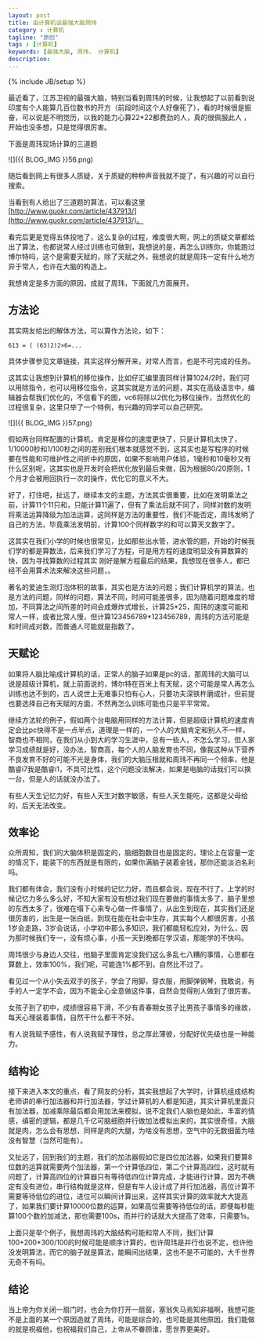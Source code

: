```yaml
---
layout: post
title: 由计算机谈最强大脑周玮
category : 计算机
tagline: "原创"
tags : [计算机]
keywords: [最强大脑, 周玮， 计算机]
description: 
---
```

{% include JB/setup %}

最近看了，江苏卫视的最强大脑，特别当看到周玮的时候，让我想起了以前看到说印度有个人能算几百位数书的开方（前段时间这个人好像死了），看的时候很是振奋，可以说是不明觉历，以我的能力心算22\*22都费劲的人，真的很佩服此人 ，开始也没多想，只是觉得很厉害。

下面是周玮现场计算的三道题

![]({{ BLOG_IMG }}56.png)

随后看到网上有很多人质疑，关于质疑的种种声音我就不提了，有兴趣的可以自行搜索。

当看到有人给出了三道题的算法，可以看这里[http://www.guokr.com/article/437913/](http://www.guokr.com/article/437913/)。

看完后更是觉得五体投地了，这么复杂的过程，难度很大啊，网上的质疑文章都给出了算法，也都说常人经过训练也可做到，我想说的是，再怎么训练你，你能跑过博尔特吗，这个是需要天赋的，除了天赋之外，我想说的就是周玮一定有什么地方异于常人，也许在大脑的构造上。

我想肯定是多方面的原因，成就了周玮，下面就几方面展开。

## 方法论 ##

其实网友给出的解体方法，可以算作方法论，如下：

	613 = ( (63)2)2×6=...

具体步骤参见文章链接，其实这样分解开来，对常人而言，也是不可完成的任务。

这其实让我想到计算机的移位操作，比如仔汇编里面同样计算1024/2时，我们可以用除指令，也可以用移位指令，这其实就是方法的问题，其实在高级语言中，编辑器会帮我们优化的，不信看下的图，vc6将除以2优化为移位操作，当然优化的过程很复杂，这里只举了一个特例，有兴趣的同学可以自己研究。

![]({{ BLOG_IMG }}57.png)

假如两台同样配置的计算机，肯定是移位的速度更快了，只是计算机太快了，1/10000秒和1/100秒之间的差别我们根本就感觉不到，这其实也是写程序的时候要在性能和可维护性之间折中的原因，如果不影响用户体验，1毫秒和10毫秒又有什么区别呢，这其实也是开发时会把优化放到最后来做，因为根据80/20原则，1个月才会被用回执行一次的操作，优化它的意义不大。

好了，打住吧，扯远了，继续本文的主题，方法其实很重要，比如在发明乘法之前，计算11个11只和，只能计算11遍了，但有了乘法后就不同了，同样对数的发明将乘法运算降级为加法运算，这同样是方法的重要性，我们不能否定，周玮发明了自己的方法，毕竟乘法发明前，计算100个同样数字的和可以算天文数字了。

这其实在我们小学的时候也很常见，比如那些出水管，进水管的题，开始的时候我们学的都是算数法，后来我们学习了方程，可是用方程的速度明显没有算数算的快，因为寻找算数的过程其实 刚好是解方程最后的结果，我想现在很多人，都已经不会用算术法来解决这些问题，。

著名的爱迪生测灯泡体积的故事，其实也是方法的问题；我们计算机学的算法，也是方法的问题，同样的问题，算法不同，时间可能差很多，因为随着问题难度的增加，不同算法之间所差的时间会成爆炸式增长，计算25\*25，周玮的速度可能和常人一样，或者比常人慢，但计算123456789\*123456789，周玮的方法可能是和时间成对数，而普通人可能就是指数了。

## 天赋论 ##

如果将人脑比喻成计算机的话，正常人的脑子如果是pc的话，那周玮的大脑可以说是超级计算机，就上前面说的，博尔特在百米上有天赋，这个可能是常人再怎么训练也达不到的，古人说世上无难事只怕有心人，只要功夫深铁杵磨成针，但前提也要选择自己有天赋的方面，不然再怎么训练可能也只是平平常常。

继续方法轮的例子，假如两个台电脑用同样的方法计算，但是超级计算机的速度肯定会比pc快得不是一点半点，道理是一样的，一个人的大脑肯定和别人不一样，智商也不相同，在我们从小到大的学习生涯中，总有一些人，不怎么学习，但人家学习成绩就是好，没办法，智商高，每个人的人脑发育也不同，像我这种从下营养不良发育不好的可能不光是身体，我们的大脑压根就和周玮不再同一个频率，他是酷睿i7我是酷睿i1，不具可比性，这个问题没法解决，如果是电脑的话我们可以换一台，但是人的话就没办法了。

有些人天生记忆力好，有些人天生对数字敏感，有些人天生能吃，这都是父母给的，后天无法改变。

## 效率论 ##

众所周知，我们的大脑体积是固定的，脑细胞数目也是固定的，理论上在容量一定的情况下，能装下的东西就是有限的，如果你满脑子装着金钱，那你还能淡泊名利吗。

我们都有体会，我们没有小时候的记忆力好，而且都会说，现在不行了，上学的时候记忆力多么多么好，不知大家有没有想过我们现在要做的事情太多了，脑子里想的东西太多了，很难在塌下心来专心做一件事情了，从出生到现在，其实我们还是很厉害的，出生是一张白纸，到现在能在社会中生存，其实每个人都很厉害，小孩1岁会走路，3岁会说话，小学初中那么多知识，我们都能轻松应对，为什么，因为那时候我们专一，没有烦心事，小孩一天到晚都在学汉语，那能学的不快吗。

周玮很少与身边人交往，他脑子里面肯定没我们这么多乱七八糟的事情，心思都在算数上，效率100%，我们呢，可能连1%都不到，自然比不过了。

看见过一个从小失去双手的孩子，学会了用脚，穿衣服，用脚弹钢琴，我敢说，有手的人一定学不会，因为不能全心全意做这件事，自然会觉得别人做到了很厉害。

女孩子到了初中，成绩很容易下滑，不少有青春期女孩子比男孩子事情多的缘故，每天心理装着事情，自然干什么都干不好。

有人说我赋予感性，有人说我赋予理性，总之厚此薄彼，分配好优先级也是一种能力。

## 结构论 ##

接下来进入本文的重点，看了网友的分析，其实我想起了大学时，计算机组成结构老师讲的串行加法器和并行加法器，学过计算机的人都是知道，其实计算机里面只有加法器，加减乘除最后都会用加法来模拟，说不定我们人脑也是如此，丰富的情感，缜密的逻辑，都是几千亿可脑细胞并行做加法模拟出来的，其实很奇怪，大脑就是肉，怎么会有思想，同样是肉的大腿，为啥没有思想，空气中的无数细菌为啥没有智慧（当然可能有）。

又扯远了，回到我们的主题，我们的加法器假如它是四位加法器，如果我们要算8位数的运算就需要两个加法器，第一个计算低四位，第二个计算高四位，这时就有问题了，计算高四位的计算器只有等待低四位计算完成，才能进行计算，因为不确定有没有进位，串行结构就是这样，但是有牛人设计成了并行加法器，高位计算不需要等待低位的进位，进位可以瞬间计算出来，这样其实计算的效率就大大提高了，如果我们要计算10000位数的运算，如果高位需要等待低位的话，即便每秒能算100个数的加减法，那也需要100s，而并行的话就大大提高了效率，只需要1s。

上面只是举个例子，我想周玮的大脑结构可能和常人不同，我们计算100+200\*300/100的时候可能是顺序计算的，也许周玮是并行也说不定，也许他没发明算法，而它的脑子就是算法，能瞬间出结果，这也不是不可能的，大千世界无奇不有吗。

## 结论 ##

当上帝为你关闭一扇门时，也会为你打开一扇窗，塞翁失马焉知非福啊，我想可能不是上面的某一个原因造就了周玮，可能是综合的，也可能是其他原因，我们能做的就是祝福他，也祝福我们自己，上帝从不眷顾谁，愿世界更美好。

 

 

 